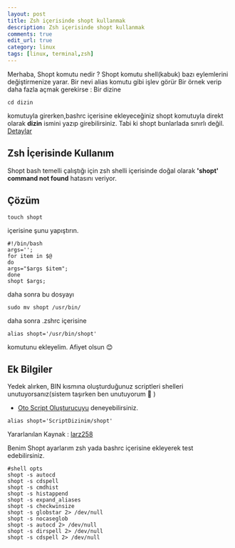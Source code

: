 ```yaml
---
layout: post
title: Zsh içerisinde shopt kullanmak
description: Zsh içerisinde shopt kullanmak
comments: true
edit_url: true
category: linux
tags: [linux, terminal,zsh]
---
```


Merhaba, Shopt komutu nedir ? Shopt komutu shell(kabuk) bazı eylemlerini değiştirmenize yarar. Bir nevi alias komutu gibi işlev görür  Bir örnek verip daha fazla açmak gerekirse :  Bir dizine
<!-- excerpt separator -->
```shell
cd dizin
```
komutuyla girerken,bashrc içerisine ekleyeceğiniz shopt komutuyla direkt olarak **dizin** ismini yazıp girebilirsiniz. Tabi ki shopt  bunlarlada sınırlı değil. [Detaylar](https://www.gnu.org/software/bash/manual/html_node/The-Shopt-Builtin.html)

## Zsh İçerisinde Kullanım

Shopt  bash temelli çalıştığı için zsh shelli içerisinde doğal olarak  **'shopt' command not found**  hatasını veriyor.

## Çözüm

```shell
touch shopt
```
 içerisine şunu yapıştırın.

```shell
#!/bin/bash
args='';
for item in $@
do
args="$args $item";
done
shopt $args;
```
daha sonra bu dosyayı

```shell
sudo mv shopt /usr/bin/
```

daha sonra .zshrc içerisine

```shell
alias shopt='/usr/bin/shopt'
```
komutunu ekleyelim. Afiyet olsun 😊

## Ek Bilgiler

Yedek alırken, BIN kısmına oluşturduğunuz scriptleri shelleri unutuyorsanız(sistem taşırken ben unutuyorum 🤣 )

* [Oto Script Oluşturucuyu](https://github.com/yuceltoluyag/otoscript) deneyebilirsiniz.

```shell
alias shopt='ScriptDizinim/shopt'
```

Yararlanılan Kaynak :  [larz258](https://github.com/larz258/Zshopt)

Benim Shopt ayarlarım zsh yada bashrc içerisine ekleyerek test edebilirsiniz.

```shell
#shell opts
shopt -s autocd
shopt -s cdspell
shopt -s cmdhist
shopt -s histappend
shopt -s expand_aliases
shopt -s checkwinsize
shopt -s globstar 2> /dev/null
shopt -s nocaseglob
shopt -s autocd 2> /dev/null
shopt -s dirspell 2> /dev/null
shopt -s cdspell 2> /dev/null
```